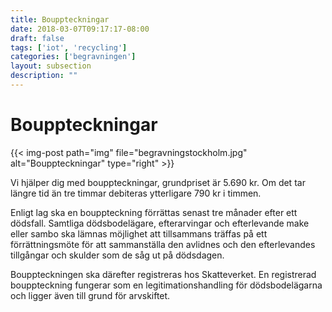 ```yaml
---
title: Bouppteckningar
date: 2018-03-07T09:17:17-08:00
draft: false
tags: ['iot', 'recycling']
categories: ['begravningen']
layout: subsection
description: ""
---
```


# Bouppteckningar

{{< img-post
    path="img" file="begravningstockholm.jpg"
    alt="Bouppteckningar" type="right" >}}

Vi hjälper dig med bouppteckningar, grundpriset är 5.690 kr. Om det tar längre tid än tre timmar debiteras ytterligare 790 kr i timmen.

Enligt lag ska en bouppteckning förrättas senast tre månader efter ett dödsfall. Samtliga dödsbodelägare, efterarvingar och efterlevande make eller sambo ska lämnas möjlighet att tillsammans träffas på ett förrättningsmöte för att sammanställa den avlidnes och den efterlevandes tillgångar och skulder som de såg ut på dödsdagen.

Bouppteckningen ska därefter registreras hos Skatteverket. En registrerad bouppteckning fungerar som en legitimationshandling för dödsbodelägarna och ligger även till grund för arvskiftet.
